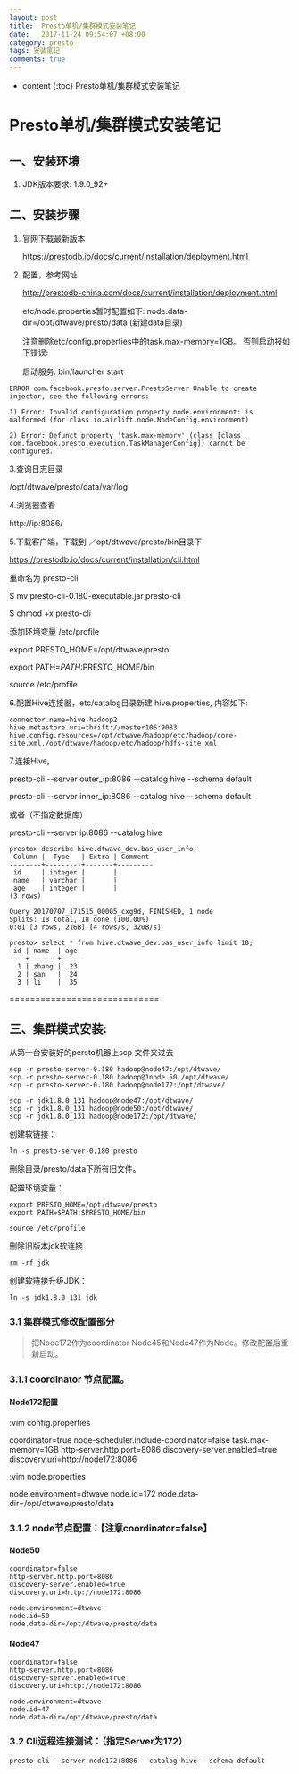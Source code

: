 ```yaml
---
layout: post
title:  Presto单机/集群模式安装笔记
date:   2017-11-24 09:54:07 +08:00
category: presto
tags: 安装笔记
comments: true
---
```

* content
{:toc}
Presto单机/集群模式安装笔记





# Presto单机/集群模式安装笔记

## 一、安装环境
1. JDK版本要求: 1.9.0_92+

## 二、安装步骤

1. 官网下载最新版本

   https://prestodb.io/docs/current/installation/deployment.html 
   
2. 配置，参考网址
   
   http://prestodb-china.com/docs/current/installation/deployment.html
   
   etc/node.properties暂时配置如下:
   node.data-dir=/opt/dtwave/presto/data (新建data目录)
   
   注意删除etc/config.properties中的task.max-memory=1GB。 否则启动报如下错误:
   
   启动服务: bin/launcher start
   
```
ERROR com.facebook.presto.server.PrestoServer Unable to create injector, see the following errors:

1) Error: Invalid configuration property node.environment: is malformed (for class io.airlift.node.NodeConfig.environment)

2) Error: Defunct property 'task.max-memory' (class [class com.facebook.presto.execution.TaskManagerConfig]) cannot be configured.

 ```
 
   
   
3.查询日志目录

   /opt/dtwave/presto/data/var/log

4.浏览器查看
   
   http://ip:8086/
   
5.下载客户端，下载到 ／opt/dtwave/presto/bin目录下
   
   https://prestodb.io/docs/current/installation/cli.html
   
   重命名为 presto-cli 
   
   $ mv presto-cli-0.180-executable.jar presto-cli
   
   $ chmod +x  presto-cli
   
   添加环境变量 /etc/profile
   
   export PRESTO_HOME=/opt/dtwave/presto
   
   export PATH=$PATH:$PRESTO_HOME/bin

   source /etc/profile
 
6.配置Hive连接器，etc/catalog目录新建 hive.properties, 内容如下:

   
```
connector.name=hive-hadoop2
hive.metastore.uri=thrift://master106:9083
hive.config.resources=/opt/dtwave/hadoop/etc/hadoop/core-site.xml,/opt/dtwave/hadoop/etc/hadoop/hdfs-site.xml
```   
 
  
7.连接Hive, 

   presto-cli --server outer_ip:8086 --catalog hive --schema default
   
   presto-cli --server inner_ip:8086 --catalog hive --schema default
   
   或者（不指定数据库）
   
   presto-cli --server ip:8086 --catalog hive  
    
   
```
presto> describe hive.dtwave_dev.bas_user_info;
 Column |  Type   | Extra | Comment 
--------+---------+-------+---------
 id     | integer |       |         
 name   | varchar |       |         
 age    | integer |       |         
(3 rows)

Query 20170707_171515_00005_cxg9d, FINISHED, 1 node
Splits: 18 total, 18 done (100.00%)
0:01 [3 rows, 216B] [4 rows/s, 320B/s]

presto> select * from hive.dtwave_dev.bas_user_info limit 10;
 id | name  | age 
----+-------+-----
  1 | zhang |  23 
  2 | san   |  24 
  3 | li    |  35 
```




=============================

## 三、集群模式安装:
 
从第一台安装好的persto机器上scp 文件夹过去

```
scp -r presto-server-0.180 hadoop@node47:/opt/dtwave/
scp -r presto-server-0.180 hadoop@1node.50:/opt/dtwave/
scp -r presto-server-0.180 hadoop@node172:/opt/dtwave/

scp -r jdk1.8.0_131 hadoop@node47:/opt/dtwave/
scp -r jdk1.8.0_131 hadoop@node50:/opt/dtwave/
scp -r jdk1.8.0_131 hadoop@node172:/opt/dtwave/

```

创建软链接：

```
ln -s presto-server-0.180 presto
```

删除目录/presto/data下所有旧文件。

配置环境变量：

```
export PRESTO_HOME=/opt/dtwave/presto
export PATH=$PATH:$PRESTO_HOME/bin

source /etc/profile
```

删除旧版本jdk软连接

```
rm -rf jdk
```

创建软链接升级JDK：

```
ln -s jdk1.8.0_131 jdk
```

### 3.1 集群模式修改配置部分

> 把Node172作为coordinator Node45和Node47作为Node。修改配置后重新启动。

### 3.1.1 coordinator 节点配置。

#### Node172配置
:vim config.properties

coordinator=true
node-scheduler.include-coordinator=false
task.max-memory=1GB
http-server.http.port=8086
discovery-server.enabled=true
discovery.uri=http://node172:8086


:vim node.properties

node.environment=dtwave
node.id=172
node.data-dir=/opt/dtwave/presto/data


### 3.1.2 node节点配置：【注意coordinator=false】

#### Node50
```
coordinator=false
http-server.http.port=8086
discovery-server.enabled=true
discovery.uri=http://node172:8086
```

```
node.environment=dtwave
node.id=50
node.data-dir=/opt/dtwave/presto/data
```

#### Node47

```
coordinator=false
http-server.http.port=8086
discovery-server.enabled=true
discovery.uri=http://node172:8086
```

```
node.environment=dtwave
node.id=47
node.data-dir=/opt/dtwave/presto/data
```

### 3.2 Cli远程连接测试：（指定Server为172）

```
presto-cli --server node172:8086 --catalog hive --schema default
```


 












